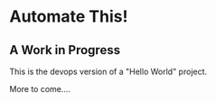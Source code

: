 # Automate This!

## A Work in Progress

This is the devops version of a "Hello World" project.

More to come....
